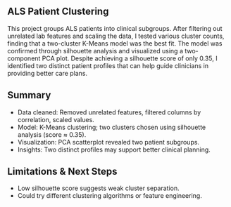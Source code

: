 ## ALS Patient Clustering

This project groups ALS patients into clinical subgroups. After filtering out unrelated lab features and scaling the data, I tested various cluster counts, finding that a two-cluster K-Means model was the best fit. The model was confirmed through silhouette analysis and visualized using a two-component PCA plot. Despite achieving a silhouette score of only 0.35, I identified two distinct patient profiles that can help guide clinicians in providing better care plans.

## Summary
- Data cleaned: Removed unrelated features, filtered columns by correlation, scaled values.
- Model: K-Means clustering; two clusters chosen using silhouette analysis (score ≈ 0.35).
- Visualization: PCA scatterplot revealed two patient subgroups.
- Insights: Two distinct profiles may support better clinical planning.

## Limitations & Next Steps
- Low silhouette score suggests weak cluster separation.
- Could try different clustering algorithms or feature engineering.
